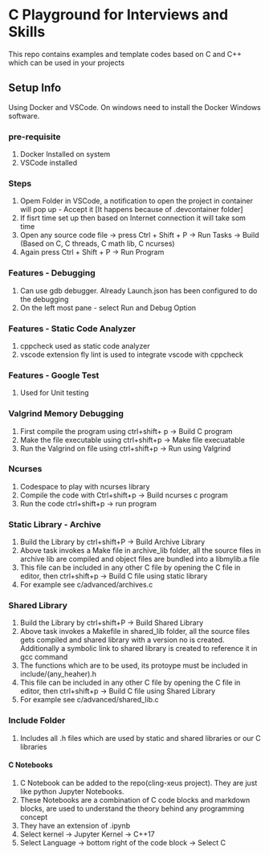 # C Playground for Interviews and Skills
This repo contains examples and template codes based on C and C++ which can be used in your projects

## Setup Info
Using Docker and VSCode. On windows need to install the Docker Windows software. 
### pre-requisite
1. Docker Installed on system
2. VSCode installed
### Steps
1. Opem Folder in VSCode, a notification to open the project in container will pop up - Accept it [It happens because of .devcontainer folder]
2. If fisrt time set up then based on Internet connection it will take som time
3. Open any source code file -> press Ctrl + Shift + P -> Run Tasks -> Build (Based on C, C threads, C math lib, C ncurses)
4. Again press Ctrl + Shift + P -> Run Program

### Features - Debugging
1. Can use gdb debugger. Already Launch.json has been configured to do the debugging
2. On the left most pane - select Run and Debug Option

### Features - Static Code Analyzer
1. cppcheck used as static code analyzer
2. vscode extension fly lint is used to integrate vscode with cppcheck

### Features - Google Test
1. Used for Unit testing

### Valgrind Memory Debugging
1. First compile the program using ctrl+shift+ p -> Build C program
2. Make the file executable using ctrl+shift+p -> Make file execuatable
3. Run the Valgrind on file using ctrl+shift+p -> Run using Valgrind

### Ncurses
1. Codespace to play with ncurses library
2. Compile the code with Ctrl+shift+p -> Build ncurses c program
3. Run the code ctrl+shift+p -> run program

### Static Library - Archive
1. Build the Library by ctrl+shift+P -> Build Archive Library
2. Above task invokes a Make file in archive_lib folder, all the source files in archive lib are compiled and object files are bundled into a libmylib.a file
3. This file can be included in any other C file by opening the C file in editor, then ctrl+shift+p -> Build C file using static library
4. For example see c/advanced/archives.c

### Shared Library 
1. Build the Library by ctrl+shift+P -> Build Shared Library
2. Above task invokes a Makefile in shared_lib folder, all the source files gets compiled and shared library with a version no is created. Additionally a symbolic link to shared library is created to reference it in gcc command
3. The functions which are to be used, its protoype must be included in include/(any_heaher).h
4. This file can be included in any other C file by opening the C file in editor, then ctrl+shift+p -> Build C file using Shared Library
5. For example see c/advanced/shared_lib.c

### Include Folder
1. Includes all .h files which are used by static and shared libraries or our C libraries

#### C Notebooks
1. C Notebook can be added to the repo(cling-xeus project). They are just like python Jupyter Notebooks. 
2. These Notebooks are a combination of C code blocks and markdown blocks, are used to understand the theory behind any programming concept
3. They have an extension of .ipynb
4. Select kernel -> Jupyter Kernel -> C++17 
5. Select Language -> bottom right of the code block -> Select C 
   
